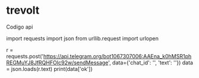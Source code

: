 # trevolt
Codigo api

import requests
import json
from urllib.request import urlopen

r = requests.post('https://api.telegram.org/bot1067307006:AAEna_k0hMSR1phREGMuYJ8JfRQHFOIc92w/sendMessage',
                  data={'chat_id': '<CHAT ID>', 'text': '<TEXT>'})
data = json.loads(r.text)
print(data['ok'])

